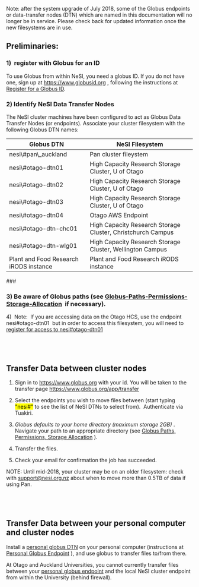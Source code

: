Note: after the system upgrade of July 2018, some of the Globus
endpoints or data-transfer nodes (DTN) which are named in this
documentation will no longer be in service. Please check back for
updated information once the new filesystems are in use.

## Preliminaries:

### 1)  register with Globus for an ID

To use Globus from within NeSI, you need a globus ID. If you do not have
one, sign up at
<a href="https://www.globusid.org/" class="external-link">https://www.globusid.org</a>
, following the instructions at [Register for a Globus
ID](#Globus-BasicUse-Registration).

### 2) Identify NeSI Data Transfer Nodes

The NeSI cluster machines have been configured to act as Globus Data
Transfer Nodes (or endpoints). Associate your cluster filesystem with
the following Globus DTN names:

<table class="table table-striped table-bordered">
<colgroup>
<col style="width: 284.0px;">
<col style="width: 537.0px;">
</colgroup>
<thead>
<tr class="tablesorter-headerRow">
<th class="tablesorter-header sortableHeader tablesorter-headerUnSorted" style="user-select: none;" tabindex="0" scope="col" data-column="0">
Globus DTN

</th>
<th style="user-select: none;" tabindex="0" scope="col" data-column="1">
NeSI Filesystem

</th>
</tr>
</thead>
<tbody>
<tr>
<td>
nesi\#pan\_auckland

</td>
<td>
Pan cluster fileystem

</td>
</tr>
<tr>
<td>
nesi\#otago-dtn01

</td>
<td>
High Capacity Research Storage Cluster, U of Otago

</td>
</tr>
<tr>
<td>
nesi\#otago-dtn02

</td>
<td>
High Capacity Research Storage Cluster, U of Otago

</td>
</tr>
<tr>
<td>
nesi\#otago-dtn03

</td>
<td>
High Capacity Research Storage Cluster, U of Otago

</td>
</tr>
<tr>
<td>
nesi\#otago-dtn04

</td>
<td>
Otago AWS Endpoint

</td>
</tr>
<tr>
<td>
nesi\#otago-dtn-chc01

</td>
<td>
High Capacity Research Storage Cluster, Christchurch Campus

</td>
</tr>
<tr>
<td>
nesi\#otago-dtn-wlg01

</td>
<td>
High Capacity Research Storage Cluster, Wellington Campus

</td>
</tr>
<!--tr role="row">
<td> nesi#fitzroy_niwa</td>
<td> Data Transfer Node at NIWA serving the Fitzroy cluster</td>
</tr-->

<tr>
<td>
Plant and Food Research iRODS instance

</td>
<td>
Plant and Food Research iRODS instance

</td>
</tr>
</tbody>
</table>
</div>
###  

### 3) Be aware of Globus paths (see [Globus-Paths-Permissions-Storage-Allocation](https://support.nesi.org.nz/hc/en-gb/articles/360000216815-Globus-Paths-Permissions-Storage-Allocation)  if necessary).

4)  Note:  If you are accessing data on the Otago HCS, use the endpoint
nesi\#otago-dtn01  but in order to access this filesystem, you will need
to [register for access to
nesi\#otago-dtn01](https://www.otago.ac.nz/its/forms/otago604826.html)

##  

## Transfer Data between cluster nodes

1.  Sign in to
    <a href="https://www.globusid.org/" class="external-link">https://www.globus.org</a>
    with your id. You will be taken to the transfer page
    <https://www.globus.org/app/transfer>
2.  Select the endpoints you wish to move files between (start typing
    <mark> "nesi\#"</mark> to see the list of NeSI DTNs to select
    from).  Authenticate via Tuakiri.    

3.  *Globus defaults to your home directory (maximum storage 2GB)* .
    Navigate your path to an appropriate directory (see [Globus Paths,
    Permissions, Storage
    Allocation](https://support.nesi.org.nz/hc/en-gb/articles/360000216815)
    ).
4.  Transfer the files.
5.  Check your email for confirmation the job has succeeded.

NOTE: Until mid-2018, your cluster may be on an older filesystem: check
with
<a href="mailto:support@nesi.org.nz" class="external-link">support@nesi.org.nz</a>
about when to move more than 0.5TB of data if using Pan.

##  

## Transfer Data between your personal computer and cluster nodes

Install a [personal globus
DTN](https://nznesi.atlassian.net/wiki/spaces/nesiproj/pages/104955907/Personal+Globus+Endpoint)
on your personal computer (instructions at [Personal Globus
Endpoint](https://nznesi.atlassian.net/wiki/spaces/nesiproj/pages/104955907/Personal+Globus+Endpoint)
), and use globus to transfer files to/from there.

At Otago and Auckland Universities, you cannot currently transfer files
between your [personal globus
endpoint](https://nznesi.atlassian.net/wiki/spaces/nesiproj/pages/104955907/Personal+Globus+Endpoint)
and the local NeSI cluster endpoint from within the University (behind
firewall).
